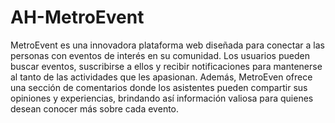 # AH-MetroEvent

MetroEvent es una innovadora plataforma web diseñada para conectar a las personas con eventos de interés en su comunidad. Los usuarios pueden buscar eventos, suscribirse a ellos y recibir notificaciones para mantenerse al tanto de las actividades que les apasionan. Además, MetroEven ofrece una sección de comentarios donde los asistentes pueden compartir sus opiniones y experiencias, brindando así información valiosa para quienes desean conocer más sobre cada evento.
